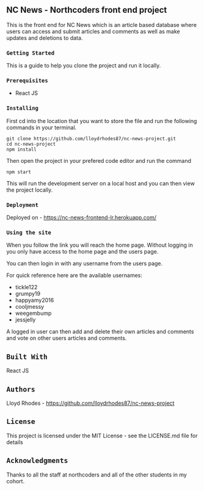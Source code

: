 ## NC News - Northcoders front end project

This is the front end for NC News which is an article based database where users can access and submit articles and comments as well as make updates and deletions to data.

### `Getting Started`

This is a guide to help you clone the project and run it locally. 



### `Prerequisites`

* React JS

### `Installing`

First cd into the location that you want to store the file and run the following commands in your terminal.


```
git clone https://github.com/lloydrhodes87/nc-news-project.git
cd nc-news-project
npm install
```

Then open the project in your prefered code editor and run the command 

```
npm start
```

This will run the development server on a local host and you can then view the project locally. 

### `Deployment`

Deployed on - https://nc-news-frontend-lr.herokuapp.com/



### `Using the site`

When you follow the link you will reach the home page. Without logging in you only have access to the home page and the users page. 

You can then login in with any username from the users page. 

For quick reference here are the available usernames:

* tickle122
* grumpy19
* happyamy2016
* cooljmessy
* weegembump
* jessjelly

A logged in user can then add and delete their own articles and comments and vote on other users articles and comments. 

## `Built With` 

React JS 


## `Authors`

Lloyd Rhodes - https://github.com/lloydrhodes87/nc-news-project

## `License`

This project is licensed under the MIT License - see the LICENSE.md file for details

## `Acknowledgments`
Thanks to all the staff at northcoders and all of the other students in my cohort.
